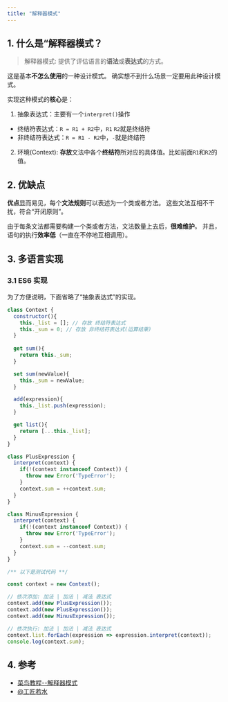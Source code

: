 ```yaml
---
title: "解释器模式"
---
```


## 1. 什么是“解释器模式？

> 解释器模式: 提供了评估语言的**语法**或**表达式**的方式。

这是基本**不怎么使用**的一种设计模式。
确实想不到什么场景一定要用此种设计模式。

实现这种模式的**核心**是：
1. 抽象表达式：主要有一个`interpret()`操作
  - 终结符表达式：`R = R1 + R2`中，`R1` `R2`就是终结符
  - 非终结符表达式：`R = R1 - R2`中，`-`就是终结符
2. 环境(Context): **存放**文法中各个**终结符**所对应的具体值。比如前面`R1`和`R2`的值。

## 2. 优缺点

**优点**显而易见，每个**文法规则**可以表述为一个类或者方法。
这些文法互相不干扰，符合“开闭原则”。

由于每条文法都需要构建一个类或者方法，文法数量上去后，**很难维护**。
并且，语句的执行**效率低**（一直在不停地互相调用）。

## 3. 多语言实现

### 3.1 ES6 实现

为了方便说明，下面省略了“抽象表达式”的实现。

```javascript
class Context {
  constructor(){
    this._list = []; // 存放 终结符表达式
    this._sum = 0; // 存放 非终结符表达式(运算结果)
  }
  
  get sum(){
    return this._sum;
  }

  set sum(newValue){
    this._sum = newValue;
  }

  add(expression){
    this._list.push(expression);
  }

  get list(){
    return [...this._list];
  }
}

class PlusExpression {
  interpret(context) {
    if(!(context instanceof Context)) {
      throw new Error('TypeError');
    } 
    context.sum = ++context.sum;
  }
}

class MinusExpression {
  interpret(context) {
    if(!(context instanceof Context)) {
      throw new Error('TypeError');
    } 
    context.sum = --context.sum;
  }
}

/** 以下是测试代码 **/

const context = new Context();

// 依次添加: 加法 | 加法 | 减法 表达式
context.add(new PlusExpression());
context.add(new PlusExpression());
context.add(new MinusExpression());

// 依次执行: 加法 | 加法 | 减法 表达式
context.list.forEach(expression => expression.interpret(context));
console.log(context.sum);
```

## 4. 参考

- [菜鸟教程--解释器模式](http://www.runoob.com/design-pattern/interpreter-pattern.html)
- [@工匠若水](https://blog.csdn.net/yanbober/article/details/45537601)